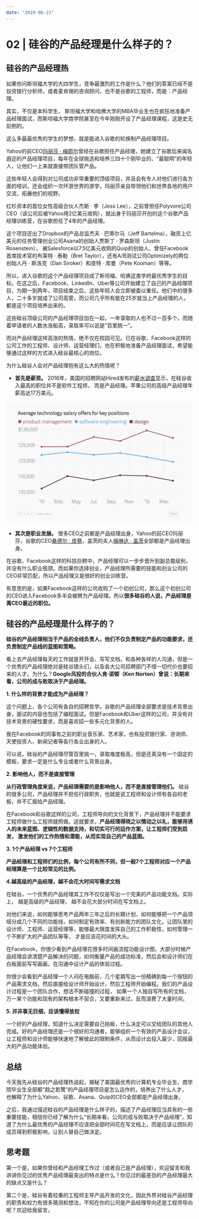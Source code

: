```yaml
---
date: "2019-06-23"
---  
```

      
# 02 | 硅谷的产品经理是什么样子的？
## 硅谷的产品经理热

如果你问斯坦福大学的大四学生，竞争最激烈的工作是什么？他们的答案已经不是投资银行分析师，或者麦肯锡的咨询顾问，也不是谷歌的工程师，而是：产品经理。

其实，不仅是本科学生， 斯坦福大学和哈佛大学的MBA毕业生也在疯狂地准备产品经理面试，而斯坦福大学商学院甚至在今年刚刚开设了产品经理课程，这是史无前例的。

这么多最最优秀的学生的梦想，就是能进入谷歌的轮换制产品经理项目。

Yahoo的前CEO[玛丽莎 · 梅耶尔](https://baike.baidu.com/item/%E7%8E%9B%E4%B8%BD%E8%8E%8E%C2%B7%E6%A2%85%E8%80%B6%E5%B0%94)曾经在谷歌担任产品经理，她建立了谷歌后来闻名遐迩的产品经理项目，每年在全球挑选和培养三四十个刚毕业的、“最聪明”的年轻人，让他们一上来就直接带团队管产品。

这些年轻人会得到对公司成功非常重要的顶级项目，并且会有专人对他们进行各方面的培训，还会组织一次环游世界的游学，玛丽莎亲自带领他们和世界各地的用户交流，拓展他们的视野。

红杉资本的首位女性高级合伙人杰斯 · 李（Jess Lee），之前曾担任Polyvore公司CEO（该公司后被Yahoo用2亿美元收购），就出身于玛丽莎开创的这个谷歌产品经理训练营，在谷歌担任了4年的产品经理。

这个项目还出了Dropbox的产品总监杰夫 · 巴蒂尔马（Jeff Bartelma），融资上亿美元的任务管理创业公司Asana的创始人贾斯丁 · 罗森斯坦（Justin Rosenstein）， 被Salesforce以7.5亿美元收购的Quip的创始人、曾任Facebook首席技术官的布莱特 · 泰勒（Bret Taylor），还有A/B测试公司Optimizely的两位创始人丹 · 斯洛克（Dan Siroker）和皮特 · 库曼（Pete Kooman）等等。

所以，进入谷歌的这个产品经理项目成了斯坦福、哈佛这类学府最优秀学生的目标。在这之后，Facebook、LinkedIn、Uber等公司开始建立了自己的产品经理项目，为期一到两年，项目结束之后，这些年轻人会立即被委以重任。他们中的很多人，二十多岁就成了公司高管，而公司几乎所有能在25岁就当上产品经理的人，都是这个项目培养出来的。

这些硅谷顶级公司的产品经理项目加在一起，一年录取的人也不过一百多个，而随着申请者的人数水涨船高，录取率可以说是“百里挑一”。

而对产品经理这样高涨的热情，绝不仅在校园可见。已在谷歌、Facebook这样的公司工作的工程师、设计师、运营经理们，也在积极地准备产品经理面试，希望能够通过这样的方式进入硅谷最核心的岗位。

为什么硅谷人会对产品经理抱有这么大的热情呢？

* **首先是薪资。** 2016年，美国的招聘网站Hired发布的[薪水调查](https://qz.com/766658/the-highest-paid-workers-in-silicon-valley-are-not-software-engineers/)显示，在硅谷收入最高的职位并不是软件工程师， 而是产品经理。苹果公司的高级产品经理年薪高达17万美元。

![](./httpsstatic001geekbangorgresourceimage44e8448323a1a62e4975c0a04764077452e8.png)

* **其次是职业发展。** 很多CEO之前都是产品经理出身，Yahoo的前CEO玛丽莎，谷歌的CEO[桑德尔 · 皮蔡](https://zh.wikipedia.org/zh-hans/桑德尔·皮蔡)，盖茨的夫人[梅琳达 · 盖茨](https://zh.wikipedia.org/wiki/梅琳达·盖茨)全部都是产品经理出身。

在谷歌、Facebook这样的科技巨鳄中，产品经理可以一步步晋升到副总裁级别，并没有什么职业瓶颈。而如果你选择创业，产品经理所需要的技能和创业公司的CEO非常匹配，所以产品经理又是很好的创业训练营。

有意思的是，如果Facebook这样的公司收购了一个初创公司，那么这个初创公司的CEO进入Facebook多半会被聘为产品经理。所以**很多硅谷的人说，产品经理是离CEO最近的职位。**

## 硅谷的产品经理是什么样子的？

**硅谷的产品经理相当于产品的全线负责人，他们不仅负责制定产品的功能要求，还负责制定产品线的蓝图和策略。**

看上去产品经理每天的工作就是开开会、写写文档，和各种各样的人沟通，但是一个优秀的产品经理绝对是硅谷猎头们，以及各大公司招聘部门不惜一切代价也要招来的人才。为什么？**Google风投的合伙人肯·诺顿（Ken Norton）曾说：长期来看，公司的成与败取决于产品经理。**

**1\. 什么样的背景才能成为产品经理？**

这个问题上，各个公司有各自的招聘哲学。谷歌的产品经理全部要求是技术背景出身，面试的内容也包括了编程面试。但是Facebook和Uber这样的公司，并没有对技术背景的硬性要求，而是喜欢招一些多元化背景的人。

我在Facebook的同事有之前的职业音乐家、艺术家，也有投资银行家、咨询师、天使投资人、新闻记者等各行各业出身的人。

可以说，硅谷的产品经理尽管百里挑一，录取难度极高，但是还真没有一个固定的模板，要求一定是什么专业或者什么背景出身。

**2\. 影响他人，而不是直接管理**

**从行政管理角度来说，产品经理需要的是影响他人，而不是直接管理他们。** 硅谷的很多公司，产品经理并不担任行政职务，也就是说工程师和设计师有各自的老板，并不汇报给产品经理。

在Facebook和谷歌这样的公司，工程师导向的文化背景下，产品经理并不能要求工程师做什么工程师就照做。这就要求，**产品经理得晓之以情动之以礼，能够用诱人的未来蓝图、逻辑性的数据支持，和切实可行的运作方案，让工程师们受到启发， 激发他们的工作热情和潜能，从而实现自己的产品蓝图。**

**3\. 1个产品经理 vs 7个工程师**

**产品经理和工程师们的比例，每个公司有所不同，但一般7个工程师对应一个产品经理算是一个比较常见的比例。**

**4.越高级的产品经理，越不会花大时间写需求文档**

在硅谷，一个优秀的产品经理其工作不仅仅是写出一个完美的产品功能文档。实际上， 越是高级的产品经理， 越不会花大部分时间在写文档上。

对他们来说，如何能够思考产品两年三年之后的长期计划，如何能够把一个产品领域分成几个不同的功能线，如何制定有效率、有创新能力的团队文化，让团队里的设计师、工程师、运营经理等，能够最大限度发挥自己的工作积极性，如何管理一个不断扩大的产品团队等等， 才是应该花时间的大头。

在Facebook，你很少看到产品经理花很多时间画流程功能设计图，大部分时候产品经理会讲清楚产品解决的问题，如何衡量产品的成功标准，然后会和设计师们在白板面前写写画画，在沟通中设计产品的体验过程。

你很少会看到产品经理一个人闷在电脑前，几个星期写出一份精确到每一个按钮的产品需求文档，然后直接给设计师开始设计，然后工程师开始编程。我们的产品设计过程是一个团队合作，想法不断碰撞的过程， 如果一个人独自写所有的文档，万一某个功能和现有的架构根本不契合，又要重新来过，反而浪费了大量时间。

**5\. 并非事无巨细，应该懂得放权**

一个好的产品经理，知道什么决定需要自己拍板，什么决定可以交给团队的其他人完成。好的产品经理还是一个很好的沟通者，能够组织一个有效的产品设计会议，让工程师和设计师能够快速地了解彼此的限制条件，从而设计出投入最少，回报最大的产品功能体验。

## 总结

今天我先从硅谷的产品经理热说起，揭秘了美国最优秀的计算机专业毕业生、商学院毕业生全部都“趋之若鹜”的产品经理项目是怎么运作的，培养出了什么人才， 也解释了为什么Yahoo、谷歌、Asana、Quip的CEO全部都是产品经理出身。

之后，我通过描述硅谷的产品经理是什么样子的，描述了产品经理应当具有的一些重要技能，相信你已经了解为什么“长期来看，公司的成与败取决于产品经理”，知道了为什么最优秀的产品经理不应该把全部时间花在写文档上，而是应该让团队的成员得到积极影响，让别人替自己做决定。

## 思考题

第一个是，如果你曾经和产品经理工作过（或者自己是产品经理），欢迎留言和我讲讲你见过的优秀产品经理最突出的特点是什么？你见过的最差劲的产品经理最大的缺点又是什么？

第二个是，硅谷有着较重的工程师主导产品开发的文化，因此外界对硅谷产品经理的职责和权力有很多猜测和想法，不知在你的公司是产品经理导向还是工程师导向呢？欢迎给我留言。

<!-- [[[read_end]]] -->